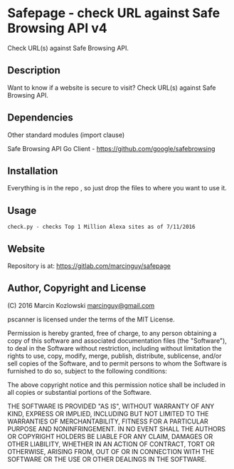 # Safepage - check URL against Safe Browsing API v4

Check URL(s) against Safe Browsing API.

## Description

Want to know if a website is secure to visit? Check URL(s) against Safe Browsing API.

## Dependencies

Other standard modules (import clause)

Safe Browsing API Go Client - https://github.com/google/safebrowsing


## Installation

Everything is in the repo , so just drop the files to where you want to use it.

## Usage

```
check.py - checks Top 1 Million Alexa sites as of 7/11/2016

```

## Website

Repository is at: https://gitlab.com/marcinguy/safepage

## Author, Copyright and License

(C) 2016 Marcin Kozlowski <marcinguy@gmail.com>

pscanner is licensed under the terms of the MIT License.

Permission is hereby granted, free of charge, to any person obtaining a copy of
this software and associated documentation files (the "Software"), to deal in
the Software without restriction, including without limitation the rights to
use, copy, modify, merge, publish, distribute, sublicense, and/or sell copies
of the Software, and to permit persons to whom the Software is furnished to do
so, subject to the following conditions:

The above copyright notice and this permission notice shall be included in all
copies or substantial portions of the Software.

THE SOFTWARE IS PROVIDED "AS IS", WITHOUT WARRANTY OF ANY KIND, EXPRESS OR
IMPLIED, INCLUDING BUT NOT LIMITED TO THE WARRANTIES OF MERCHANTABILITY,
FITNESS FOR A PARTICULAR PURPOSE AND NONINFRINGEMENT. IN NO EVENT SHALL THE
AUTHORS OR COPYRIGHT HOLDERS BE LIABLE FOR ANY CLAIM, DAMAGES OR OTHER
LIABILITY, WHETHER IN AN ACTION OF CONTRACT, TORT OR OTHERWISE, ARISING FROM,
OUT OF OR IN CONNECTION WITH THE SOFTWARE OR THE USE OR OTHER DEALINGS IN THE
SOFTWARE.

